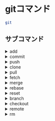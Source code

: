 # gitコマンド

```bash
git
```

## サブコマンド

<details><summary>add</summary>

ワークツリーからインデックスにファイルを追加する。

```bash
add <path>
```

### オプション

<details><summary>-A</summary>

gitで管理してないファイルも含めてインデックスに追加する。

(ワークツリーから削除したファイルも削除したことを登録する。)

```bash
-A
```

</details>

### 例

<details><summary>プロジェクト下のすべてのファイルを追加</summary>

```bash
git add -A .
```

</details>

</details>

<details><summary>commit</summary>

インデックスからローカルレポジトリに追加する。

```bash
commit [<path>]
```

### オプション

<details><summary>-m</summary>

コミットメッセージをつける。

```bash
-m <message>
```

</details>

<details><summary>--amend</summary>

直前のコミットを修正

`:q`で終了。

```bash
--amend
```

</details>

</details>

<details><summary>push</summary>

現在のローカルブランチからリモートブランチに追加する。

```bash
push <url_alias> [<branch_name>]
```

### オプション

<details><summary>-U</summary>

現在のブランチを上流ブランチとする。

```bash
-U
```

</details>

<details><summary>-f</summary>

`git reset`でプッシュ以前のコミットに戻したときに、

強制的にリモートにプッシュする。

```bash
-f
```

</details>

</details>

<details><summary>clone</summary>

リモートレポジトリを端末上にダウンロードする。

```bash
clone remote_url
```

</details>

<details><summary>pull</summary>

リモートレポジトリから`fetch`し、現在のブランチに`merge`する。

```bash
pull [<repository>] [<branch>]
```

</details>

<details><summary>fetch</summary>

リモートブランチを保持するローカルのリモート追跡ブランチを更新

```bash
fetch [<url_alias>]
```

</details>

<details><summary>merge</summary>

現在のブランチに指定したブランチを結合する。

指定したブランチの最後のコミットメッセージが適用される。

```bash
merge <branch_name>
```

</details>

<details><summary>rebase</summary>

現在のブランチに指定したブランチを結合する。

指定したらブランチの途中のコミットメッセージも適用される。

```bash
rebase <branch_name>
```

### オプション

<details><summary>--continue</summary>

競合が起こって修正したあとのコマンド

```bash
--continue
```

</details>

</details>

<details><summary>reset</summary>

ワークツリーやインデックス、ローカルレポジトリの変更を

指定したコミット位置になるまで取り消しできる。

```bash
reset [<commit_id>] [<path>]
```

### オプション

<details><summary>--soft</summary>

ローカルレポジトリのみをリセットする。

```bash
--soft
```

</details>

<details><summary>--mixed</summary>

デフォルトのオプションでローカルレポジトリとインデックスまでリセットする。

```bash
--mixed
```

</details>

<details><summary>--hard</summary>

ローカルレポジトリとインデックスとワークツリーまでリセットする。

```bash
--hard
```

</details>

### パラメータ

<details><summary>commit_id</summary>

戻りたい過去のコミットID

#### 備考

<details><summary>HEAD</summary>

現在のコミットidのエイリアス。`@`も同じ。

##### 備考

<details><summary>HEAD^</summary>

語尾に`^`をつけることで一個前のコミットになる。

</details>

<details><summary>HEAD~n</summary>

`n`個前のコミット

</details>

</details>

</details>

</details>

<details><summary>branch</summary>

ブランチを作成する。引数を省略すると、現在のブランチを表示

```bash
branch [<branch_name>]
```

### オプション

<details><summary>-m</summary>

ブランチ名を変更する。

```bash
-m <old_branch_name> <new_branch_name>
```

</details>

<details><summary>-d</summary>

指定したマージ済みブランチを削除

```bash
-d
```

</details>

<details><summary>-D</summary>

マージされているかにかかわらず指定したブランチを削除。

```bash
-D
```

</details>

<details><summary>-a</summary>

追跡レポジトリも含め、表示

```bash
-a
```

</details>

</details>

<details><summary>checkout</summary>

ブランチを切り替える。

```bash
git checkout <branch_name>
```

### オプション

<details><summary>-b</summary>

ブランチを作成して切り替える。

```bash
-b
```

</details>

</details>

<details><summary>remote</summary>

```bash
remote
```

### サブコマンド

<details><summary>add</summary>

リモートブランチのエイリアスをつくる。

```bash
add [<remote_url>] [<alias>]
```

</details>

</details>

<details><summary>rm</summary>

インデックスやワークツリーからファイルを削除する。

```bash
rm <path>
```

### オプション

<details><summary>-r</summary>

 フォルダを指定するときにつける。

```sql
-r
```

</details>

<details><summary>--cached</summary>

インデックスからのみ削除し、ワーキングツリーから削除しない。

```sql
--cached
```

</details>

</details>
